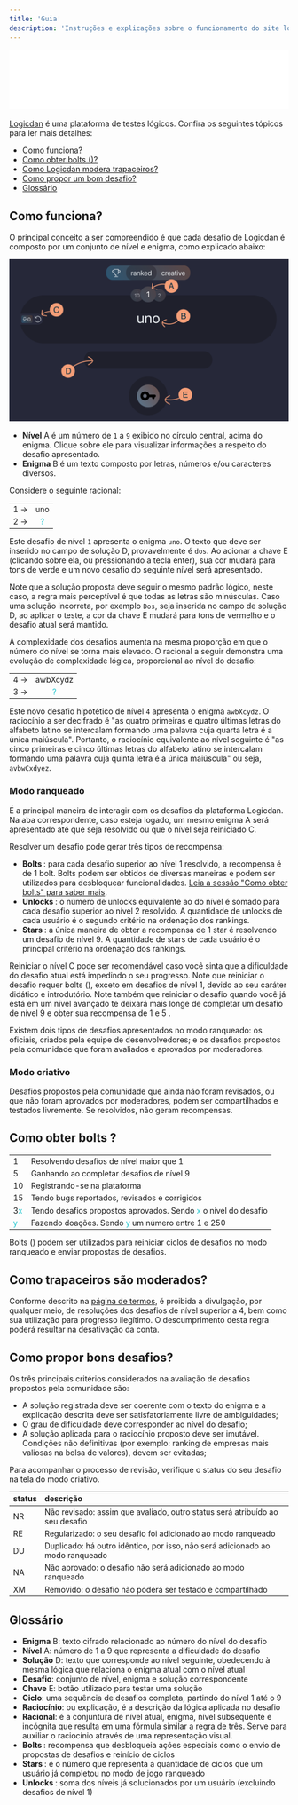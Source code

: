 ```yaml
---
title: 'Guia'
description: 'Instruções e explicações sobre o funcionamento do site logicdan.com'
---
```


[![logo](../assets/logicdan_logo.svg "Logo do Logicdan")](https://logicdan.com)

[Logicdan](https://logicdan.com) é uma plataforma de testes lógicos. Confira os seguintes tópicos para ler mais detalhes:

- [Como funciona?](#how-it-works)
- [Como obter bolts (<span class="bolt"></span>)?](#how-to-get-bolts)
- [Como Logicdan modera trapaceiros?](#how-cheaters-are-moderated)
- [Como propor um bom desafio?](#how-to-propose-good-challenges)
- [Glossário](#glossary)

## <a name="how-it-works"></a>Como funciona?

O principal conceito a ser compreendido é que cada desafio de Logicdan é composto por um conjunto de nível e enigma, como explicado abaixo:

<img class="print-screen" src="../assets/logicdan-screen.png" alt="logicdan printscreen">

- **Nível** <span class="screen-index">A</span> é um número de `1` a `9` exibido no círculo central, acima do enigma. Clique sobre ele para visualizar informações a respeito do desafio apresentado.
- **Enigma** <span class="screen-index">B</span> é um texto composto por letras, números e/ou caracteres diversos.

Considere o seguinte racional:

|   |   |
|---|:-:|
| 1 →|uno|
| 2 →| 	<font color=#26c9d1>?</font> |

Este desafio de nível `1` apresenta o enigma `uno`. O texto que deve ser inserido no campo de solução <span class="screen-index">D</span>, provavelmente é `dos`. Ao acionar a chave <span class="screen-index">E</span> (clicando sobre ela, ou pressionando a tecla enter), sua cor mudará para tons de verde e um novo desafio do seguinte nível será apresentado.

Note que a solução proposta deve seguir o mesmo padrão lógico, neste caso, a regra mais perceptível é que todas as letras são minúsculas. Caso uma solução incorreta, por exemplo `Dos`, seja inserida no campo de solução <span class="screen-index">D</span>, ao aplicar o teste, a cor da chave <span class="screen-index">E</span> mudará para tons de vermelho e o desafio atual será mantido.

A complexidade dos desafios aumenta na mesma proporção em que o número do nível se torna mais elevado. O racional a seguir demonstra uma evolução de complexidade lógica, proporcional ao nível do desafio:

|   |   |
|---|:-:|
| 4 →|awbXcydz|
| 3 →| 	<font color=#26c9d1>?</font> |

Este novo desafio hipotético de nível `4` apresenta o enigma `awbXcydz`. O raciocínio a ser decifrado é "as quatro primeiras e quatro últimas letras do alfabeto latino se intercalam formando uma palavra cuja quarta letra é a única maiúscula". Portanto, o raciocínio equivalente ao nível seguinte é "as cinco primeiras e cinco últimas letras do alfabeto latino se intercalam formando uma palavra cuja quinta letra é a única maiúscula" ou seja, `avbwCxdyez`.

### Modo ranqueado

É a principal maneira de interagir com os desafios da plataforma Logicdan. Na aba correspondente, caso esteja logado, um mesmo enigma <span class="screen-index">A</span> será apresentado até que seja resolvido ou que o nível seja reiniciado <span class="screen-index">C</span>.

Resolver um desafio pode gerar três tipos de recompensa:

- **Bolts <span class="bolt"></span>**: para cada desafio superior ao nível 1 resolvido, a recompensa é de 1 bolt. Bolts podem ser obtidos de diversas maneiras e podem ser utilizados para desbloquear funcionalidades. [Leia a sessão "Como obter bolts" para saber mais](#how-to-get-bolts).
- **Unlocks <span class="unlock"></span>**: o número de unlocks equivalente ao do nível é somado para cada desafio superior ao nível 2 resolvido. A quantidade de unlocks de cada usuário é o segundo critério na ordenação dos rankings.
- **Stars <span class="star"></span>**: a única maneira de obter a recompensa de 1 star é resolvendo um desafio de nível 9. A quantidade de stars de cada usuário é o principal critério na ordenação dos rankings.

Reiniciar o nível <span class="screen-index">C</span> pode ser recomendável caso você sinta que a dificuldade do desafio atual está impedindo o seu progresso. Note que reiniciar o desafio requer bolts (<span class="bolt"></span>), exceto em desafios de nível 1, devido ao seu caráter didático e introdutório. Note também que reiniciar o desafio quando você já está em um nível avançado te deixará mais longe de completar um desafio de nível 9 e obter sua recompensa de 1 <span class="star"></span> e 5 <span class="bolt"></span>.

Existem dois tipos de desafios apresentados no modo ranqueado: os oficiais, criados pela equipe de desenvolvedores; e os desafios propostos pela comunidade que foram avaliados e aprovados por moderadores.

### Modo criativo

Desafios propostos pela comunidade que ainda não foram revisados, ou que não foram aprovados por moderadores, podem ser compartilhados e testados livremente. Se resolvidos, não geram recompensas.

## <a name="how-to-get-bolts"></a>Como obter bolts <span class="bolt"></span>?

| | |
|:---|:---|
|1 <span class="bolt"></span>|Resolvendo desafios de nível maior que 1|
|5 <span class="bolt"></span>|Ganhando <span class="star"></span> ao completar desafios de nível 9|
|10 <span class="bolt"></span>|Registrando-se na plataforma|
|15 <span class="bolt"></span>|Tendo bugs reportados, revisados e corrigidos|
|3<font color=#26c9d1>x</font> <span class="bolt"></span>|Tendo desafios propostos aprovados. Sendo <font color=#26c9d1>x</font> o nível do desafio|
|<font color=#26c9d1>y</font> <span class="bolt"></span>|Fazendo doações. Sendo <font color=#26c9d1>y</font> um número entre 1 e 250|

Bolts (<span class="bolt"></span>) podem ser utilizados para reiniciar ciclos de desafios no modo ranqueado e enviar propostas de desafios.

## <a name="how-cheaters-are-moderated"></a>Como trapaceiros são moderados?

Conforme descrito na [página de termos](/pt/terms), é proibida a divulgação, por qualquer meio, de resoluções dos desafios de nível superior a 4, bem como sua utilização para progresso ilegítimo. O descumprimento desta regra poderá resultar na desativação da conta.

## <a name="how-to-propose-good-challenges"></a>Como propor bons desafios?

Os três principais critérios considerados na avaliação de desafios propostos pela comunidade são:

- A solução registrada deve ser coerente com o texto do enigma e a explicação descrita deve ser satisfatoriamente livre de ambiguidades;
- O grau de dificuldade deve corresponder ao nível do desafio;
- A solução aplicada para o raciocínio proposto deve ser imutável. Condições não definitivas (por exemplo: ranking de empresas mais valiosas na bolsa de valores), devem ser evitadas;

Para acompanhar o processo de revisão, verifique o status do seu desafio na tela do modo criativo.

|status|descrição|
|:---|:---|
|NR|Não revisado: assim que avaliado, outro status será atribuído ao seu desafio|
|RE|Regularizado: o seu desafio foi adicionado ao modo ranqueado|
|DU|Duplicado: há outro idêntico, por isso, não será adicionado ao modo ranqueado|
|NA|Não aprovado: o desafio não será adicionado ao modo ranqueado|
|XM|Removido: o desafio não poderá ser testado e compartilhado|


## <a name="glossary"></a>Glossário

- **Enigma** <span class="screen-index">B</span>: texto cifrado relacionado ao número do nível do desafio
- **Nível** <span class="screen-index">A</span>: número de 1 a 9 que representa a dificuldade do desafio
- **Solução** <span class="screen-index">D</span>: texto que corresponde ao nível seguinte, obedecendo à mesma lógica que relaciona o enigma atual com o nível atual
- **Desafio**: conjunto de nível, enigma e solução correspondente
- **Chave** <span class="screen-index">E</span>: botão utilizado para testar uma solução
- **Ciclo**: uma sequência de desafios completa, partindo do nível 1 até o 9
- **Raciocínio**: ou explicação, é a descrição da lógica aplicada no desafio
- **Racional**: é a conjuntura de nível atual, enigma, nível subsequente e incógnita que resulta em uma fórmula similar a [regra de três](https://pt.wikipedia.org/wiki/Regra_de_tr%C3%AAs). Serve para auxiliar o raciocínio através de uma representação visual.
- **Bolts <span class="bolt"></span>**: recompensa que desbloqueia ações especiais como o envio de propostas de desafios e reinício de ciclos
- **Stars <span class="star"></span>**: é o número que representa a quantidade de ciclos que um usuário já completou no modo de jogo ranqueado
- **Unlocks <span class="unlock"></span>**: soma dos níveis já solucionados por um usuário (excluindo desafios de nível 1)
